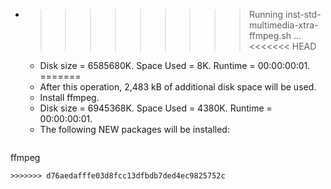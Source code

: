 * >>>>>>>>> Running inst-std-multimedia-xtra-ffmpeg.sh ...
<<<<<<< HEAD
  * Disk size = 6585680K. Space Used = 8K. Runtime = 00:00:00:01.
=======
  * After this operation, 2,483 kB of additional disk space will be used.
  * Install ffmpeg.
  * Disk size = 6945368K. Space Used = 4380K. Runtime = 00:00:00:01.
  * The following NEW packages will be installed:
  ```bash
ffmpeg
  ```
>>>>>>> d76aedafffe03d8fcc13dfbdb7ded4ec9825752c
